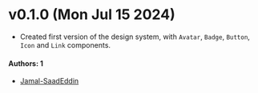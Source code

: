 # v0.1.0 (Mon Jul 15 2024)

- Created first version of the design system, with `Avatar`, `Badge`, `Button`, `Icon` and `Link` components.

#### Authors: 1

- [Jamal-SaadEddin](https://github.com/Jamal-SaadEddin)
